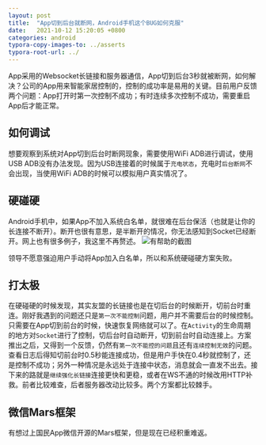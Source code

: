 ```yaml
---
layout: post
title:  "App切到后台就断网，Android手机这个BUG如何克服"
date:   2021-10-12 15:20:05 +0800
categories: android
typora-copy-images-to: ../asserts
typora-root-url: ../
---
```


App采用的Websocket长链接和服务器通信，App切到后台3秒就被断网，如何解决？公司的App用来智能家居控制的，控制的成功率是易用的关键。目前用户反馈两个问题：App打开时第一次控制不成功；有时连续多次控制不成功，需要重启App后才能正常。

## 如何调试

想要观察到系统对App切到后台时断网现象，需要使用WiFi ADB进行调试，使用USB ADB没有办法发现。因为USB连接着的时候属于`充电状态`，充电时`后台断网`不会出现，当使用WiFi ADB的时候可以模拟用户真实情况了。

## 硬碰硬
Android手机中，如果App不加入系统白名单，就很难在后台保活（也就是让你的长连接不断开）。断开也很有意思，是半断开的情况，你无法感知到Socket已经断开。网上也有很多例子，我这里不再赘述。
![有帮助的截图](/assets/Selection_269.png)

领导不愿意强迫用户手动将App加入白名单，所以和系统硬碰硬方案失败。

## 打太极
在硬碰硬的时候发现，其实友盟的长链接也是在切后台的时候断开，切前台时重连。刚好我遇到的问题还只是`第一次不能控制`问题，用户并不需要后台的时候控制。只需要在App切到前台的时候，快速恢复网络就可以了。在`Activity`的生命周期的地方对`Socket`进行了控制，切后台时自动断开，切到前台时自动连接上。方案推出之后，又得到一个反馈，仍然有`第一次不能控的问题`且还有`连续控制无效`的问题。查看日志后得知切前台时0.5秒能连接成功，但是用户手快在0.4秒就控制了，还是控制不成功；另外一种情况是永远处于连接中状态，消息就会一直发不出去。接下来的路就是`继续强化长链接`连接更快和更稳，或者在WS不通的时候改用HTTP补救。前者比较难查，后者服务器改动比较多。两个方案都比较棘手。



## 微信Mars框架

有想过上国民App微信开源的Mars框架，但是现在已经积重难返。